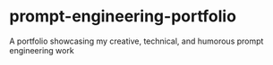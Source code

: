 # prompt-engineering-portfolio
A portfolio showcasing my creative, technical, and humorous prompt engineering work
